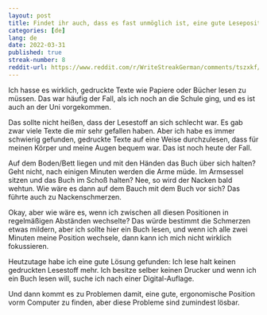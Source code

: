 ```yaml
---
layout: post
title: Findet ihr auch, dass es fast unmöglich ist, eine gute Leseposition zu finden?
categories: [de]
lang: de
date: 2022-03-31
published: true
streak-number: 8
reddit-url: https://www.reddit.com/r/WriteStreakGerman/comments/tszxkf/streak_8_findet_ihr_auch_dass_es_fast_unmöglich/
---
```

Ich hasse es wirklich, gedruckte Texte wie Papiere oder Bücher lesen zu müssen. Das war häufig der Fall, als ich noch an die Schule ging, und es ist auch an der Uni vorgekommen.

Das sollte nicht heißen, dass der Lesestoff an sich schlecht war. Es gab zwar viele Texte die mir sehr gefallen haben. Aber ich habe es immer schwierig gefunden, gedruckte Texte auf eine Weise durchzulesen, dass für meinen Körper und meine Augen bequem war. Das ist noch heute der Fall.

Auf dem Boden/Bett liegen und mit den Händen das Buch über sich halten? Geht nicht, nach einigen Minuten werden die Arme müde. Im Armsessel sitzen und das Buch im Schoß halten? Nee, so wird der Nacken bald wehtun. Wie wäre es dann auf dem Bauch mit dem Buch vor sich? Das führte auch zu Nackenschmerzen. 

Okay, aber wie wäre es, wenn ich zwischen all diesen Positionen in regelmäßigen Abständen wechselte? Das würde bestimmt die Schmerzen etwas mildern, aber ich sollte hier ein Buch lesen, und wenn ich alle zwei Minuten meine Position wechsele, dann kann ich mich nicht wirklich fokussieren.

Heutzutage habe ich eine gute Lösung gefunden: Ich lese halt keinen gedruckten Lesestoff mehr. Ich besitze selber keinen Drucker und wenn ich ein Buch lesen will, suche ich nach einer Digital-Auflage.

Und dann kommt es zu Problemen damit, eine gute, ergonomische Position vorm Computer zu finden, aber diese Probleme sind zumindest lösbar.